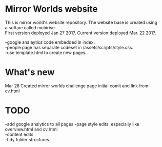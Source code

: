 # Mirror Worlds website
This is mirror world's website repository. The website base is created using a softare called mobirise.  
First version deployed Jan.27 2017. Current version deployed Mar. 22 2017.

-google analaytics code embedded in index.  
-people page has separate codeset in /assets/scripts/style.css.  
-use template.html to create new pages.  

# What's new
Mar 28 Created mirror worlds challenge page initial comit and link from cv.html

# TODO
-add google analytics to all pages
-page style edits, especially like overview.html and cv.html  
-content edits  
-tidy folder structures


